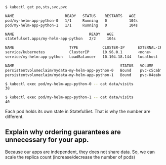 ```bash
$ kubectl get po,sts,svc,pvc

NAME                       READY   STATUS    RESTARTS   AGE
pod/my-helm-app-python-0   1/1     Running   0          104s
pod/my-helm-app-python-1   1/1     Running   0          104s

NAME                                  READY   AGE
statefulset.apps/my-helm-app-python   2/2     104s

NAME                         TYPE           CLUSTER-IP      EXTERNAL-IP   PORT(S)          AGE
service/kubernetes           ClusterIP      10.96.0.1       <none>        443/TCP          28d
service/my-helm-app-python   LoadBalancer   10.104.18.144   localhost     8080:31119/TCP   104s

NAME                                                STATUS   VOLUME                                     CAPACITY   ACCESS MODES   STORAGECLASS   AGE
persistentvolumeclaim/mydata-my-helm-app-python-0   Bound    pvc-c5cabf84-17dc-435c-9e95-a933678e4866   1Gi        RWO            hostpath       15h
persistentvolumeclaim/mydata-my-helm-app-python-1   Bound    pvc-04eabc0f-af83-448e-8117-616ca8327150   1Gi        RWO            hostpath       15h

```

```bash
$ kubectl exec pod/my-helm-app-python-0 -- cat data/visits
38

$ kubectl exec pod/my-helm-app-python-1 -- cat data/visits
40
```

Each pod holds its own state in StatefulSet. That is why the number are different.

## Explain why ordering guarantees are unnecessary for your app.
Because our apps are independent, they does not share data.
So, we can scale the replica count (increase/decrease the number of pods)